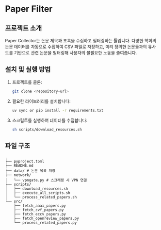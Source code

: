 # Paper Filter

## 프로젝트 소개
Paper Collector는 논문 제목과 초록을 수집하고 필터링하는 툴입니다. 다양한 학회의 논문 데이터를 자동으로 수집하여 CSV 파일로 저장하고, 미리 정의한 논문들과의 유사도를 기반으로 관련 논문을 필터링해 사용자의 불필요한 노동을 줄여줍니다.

## 설치 및 실행 방법
1. 프로젝트를 클론:
   ```bash
   git clone <repository-url>
   ```
2. 필요한 라이브러리를 설치합니다:
   ```bash
   uv sync or pip install -r requirements.txt
   ```
3. 스크립트를 실행하여 데이터를 수집합니다:
   ```bash
   sh scripts/download_resources.sh
   ```

## 파일 구조

```
.
├── pyproject.toml
├── README.md
├── data/ # 논문 목록 저장
├── network/
│   └── vpngate.py # 스크래핑 시 VPN 연결
├── scripts/
│   ├── download_resources.sh 
│   ├── execute_all_scripts.sh
│   └── process_related_papers.sh
└── src/
    ├── fetch_aaai_papers.py
    ├── fetch_cvf_papers.py
    ├── fetch_eccv_papers.py
    ├── fetch_openreview_papers.py
    └── process_related_papers.py
```
